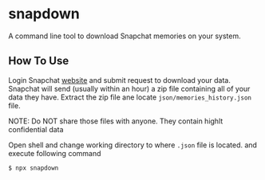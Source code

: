 # snapdown

A command line tool to download Snapchat memories on your system.

## How To Use

Login Snapchat [website](https://accounts.snapchat.com/accounts/downloadmydata) and submit request to download your data. Snapchat will send (usually within an hour) a zip file containing all of your data they have. Extract the zip file ane locate `json/memories_history.json` file.

NOTE: Do NOT share those files with anyone. They contain highlt confidential data

Open shell and change working directory to where `.json` file is located. and execute following command

```bash
$ npx snapdown
```
